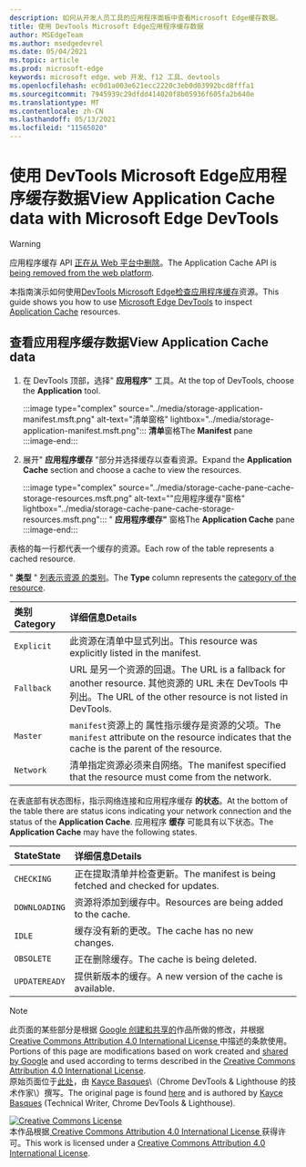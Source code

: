 ```yaml
---
description: 如何从开发人员工具的应用程序面板中查看Microsoft Edge缓存数据。
title: 使用 DevTools Microsoft Edge应用程序缓存数据
author: MSEdgeTeam
ms.author: msedgedevrel
ms.date: 05/04/2021
ms.topic: article
ms.prod: microsoft-edge
keywords: microsoft edge、web 开发、f12 工具、devtools
ms.openlocfilehash: ec0d1a003e621ecc2220c3eb0d03992bcd8fffa1
ms.sourcegitcommit: 7945939c29dfdd414020f8b05936f605fa2b640e
ms.translationtype: MT
ms.contentlocale: zh-CN
ms.lasthandoff: 05/13/2021
ms.locfileid: "11565020"
---
```

<!-- Copyright Kayce Basques 

   Licensed under the Apache License, Version 2.0 (the "License");
   you may not use this file except in compliance with the License.
   You may obtain a copy of the License at

       https://www.apache.org/licenses/LICENSE-2.0

   Unless required by applicable law or agreed to in writing, software
   distributed under the License is distributed on an "AS IS" BASIS,
   WITHOUT WARRANTIES OR CONDITIONS OF ANY KIND, either express or implied.
   See the License for the specific language governing permissions and
   limitations under the License.  -->  
# <a name="view-application-cache-data-with-microsoft-edge-devtools"></a><span data-ttu-id="a3537-104">使用 DevTools Microsoft Edge应用程序缓存数据</span><span class="sxs-lookup"><span data-stu-id="a3537-104">View Application Cache data with Microsoft Edge DevTools</span></span>  

> [!WARNING]
> <span data-ttu-id="a3537-105">应用程序缓存 API [正在从 Web 平台中删除][HTMLStandardOfflineWebApplications]。</span><span class="sxs-lookup"><span data-stu-id="a3537-105">The Application Cache API is [being removed from the web platform][HTMLStandardOfflineWebApplications].</span></span>  

<!--todo: Replace [HTMLStandardOfflineWebApplications] with [WebDevAppcacheRemoval].  -->  

<span data-ttu-id="a3537-106">本指南演示如何使用[DevTools Microsoft Edge检查][MicrosoftEdgeDevTools][应用程序缓存][MDNWebAPIsWindowApplicationCache]资源。</span><span class="sxs-lookup"><span data-stu-id="a3537-106">This guide shows you how to use [Microsoft Edge DevTools][MicrosoftEdgeDevTools] to inspect [Application Cache][MDNWebAPIsWindowApplicationCache] resources.</span></span>  

## <a name="view-application-cache-data"></a><span data-ttu-id="a3537-107">查看应用程序缓存数据</span><span class="sxs-lookup"><span data-stu-id="a3537-107">View Application Cache data</span></span>  

1.  <span data-ttu-id="a3537-108">在 DevTools 顶部，选择" **应用程序"** 工具。</span><span class="sxs-lookup"><span data-stu-id="a3537-108">At the top of DevTools, choose the **Application** tool.</span></span>  
    
    :::image type="complex" source="../media/storage-application-manifest.msft.png" alt-text="清单窗格" lightbox="../media/storage-application-manifest.msft.png":::
       <span data-ttu-id="a3537-110">**清单**窗格</span><span class="sxs-lookup"><span data-stu-id="a3537-110">The **Manifest** pane</span></span>  
    :::image-end:::  

1.  <span data-ttu-id="a3537-111">展开" **应用程序缓存** "部分并选择缓存以查看资源。</span><span class="sxs-lookup"><span data-stu-id="a3537-111">Expand the **Application Cache** section and choose a cache to view the resources.</span></span>  
    
    :::image type="complex" source="../media/storage-cache-pane-cache-storage-resources.msft.png" alt-text=""应用程序缓存"窗格" lightbox="../media/storage-cache-pane-cache-storage-resources.msft.png":::
       <span data-ttu-id="a3537-113">" **应用程序缓存"** 窗格</span><span class="sxs-lookup"><span data-stu-id="a3537-113">The **Application Cache** pane</span></span>  
    :::image-end:::  

<span data-ttu-id="a3537-114">表格的每一行都代表一个缓存的资源。</span><span class="sxs-lookup"><span data-stu-id="a3537-114">Each row of the table represents a cached resource.</span></span>  

<span data-ttu-id="a3537-115">" **类型** " [列表示资源 的类别][MDNHTMLResourcesInAnApplicationCache]。</span><span class="sxs-lookup"><span data-stu-id="a3537-115">The **Type** column represents the [category of the resource][MDNHTMLResourcesInAnApplicationCache].</span></span>  

| <span data-ttu-id="a3537-116">类别</span><span class="sxs-lookup"><span data-stu-id="a3537-116">Category</span></span> | <span data-ttu-id="a3537-117">详细信息</span><span class="sxs-lookup"><span data-stu-id="a3537-117">Details</span></span> |  
|:--- |:--- |  
| `Explicit` | <span data-ttu-id="a3537-118">此资源在清单中显式列出。</span><span class="sxs-lookup"><span data-stu-id="a3537-118">This resource was explicitly listed in the manifest.</span></span> |  
| `Fallback` | <span data-ttu-id="a3537-119">URL 是另一个资源的回退。</span><span class="sxs-lookup"><span data-stu-id="a3537-119">The URL is a fallback for another resource.</span></span>  <span data-ttu-id="a3537-120">其他资源的 URL 未在 DevTools 中列出。</span><span class="sxs-lookup"><span data-stu-id="a3537-120">The URL of the other resource is not listed in DevTools.</span></span> |  
| `Master` | <span data-ttu-id="a3537-121">`manifest`资源上的 属性指示缓存是资源的父项。</span><span class="sxs-lookup"><span data-stu-id="a3537-121">The `manifest` attribute on the resource indicates that the cache is the parent of the resource.</span></span> |  
| `Network` | <span data-ttu-id="a3537-122">清单指定资源必须来自网络。</span><span class="sxs-lookup"><span data-stu-id="a3537-122">The manifest specified that the resource must come from the network.</span></span> |  

<!--todo:  replace "Master" phrasing if possible.  -->  

<span data-ttu-id="a3537-123">在表底部有状态图标，指示网络连接和应用程序缓存 **的状态**。</span><span class="sxs-lookup"><span data-stu-id="a3537-123">At the bottom of the table there are status icons indicating your network connection and the status of the **Application Cache**.</span></span>  <span data-ttu-id="a3537-124">应用程序 **缓存** 可能具有以下状态。</span><span class="sxs-lookup"><span data-stu-id="a3537-124">The **Application Cache** may have the following states.</span></span>  

| <span data-ttu-id="a3537-125">State</span><span class="sxs-lookup"><span data-stu-id="a3537-125">State</span></span> | <span data-ttu-id="a3537-126">详细信息</span><span class="sxs-lookup"><span data-stu-id="a3537-126">Details</span></span> |  
|:--- |:--- |  
| `CHECKING` | <span data-ttu-id="a3537-127">正在提取清单并检查更新。</span><span class="sxs-lookup"><span data-stu-id="a3537-127">The manifest is being fetched and checked for updates.</span></span> |  
| `DOWNLOADING` | <span data-ttu-id="a3537-128">资源将添加到缓存中。</span><span class="sxs-lookup"><span data-stu-id="a3537-128">Resources are being added to the cache.</span></span> |  
| `IDLE` | <span data-ttu-id="a3537-129">缓存没有新的更改。</span><span class="sxs-lookup"><span data-stu-id="a3537-129">The cache has no new changes.</span></span> |  
| `OBSOLETE` | <span data-ttu-id="a3537-130">正在删除缓存。</span><span class="sxs-lookup"><span data-stu-id="a3537-130">The cache is being deleted.</span></span> |  
| `UPDATEREADY` |  <span data-ttu-id="a3537-131">提供新版本的缓存。</span><span class="sxs-lookup"><span data-stu-id="a3537-131">A new version of the cache is available.</span></span> |  

<!-- links -->  

[MicrosoftEdgeDevTools]: ../../devtools-guide-chromium/index.md "Microsoft Edge (Chromium) 开发人员工具 | Microsoft Docs"  

[HTMLStandardOfflineWebApplications]: https://html.spec.whatwg.org/multipage/offline.html#offline "脱机 Web 应用程序 - HTML Standard"  

[MDNHTMLResourcesInAnApplicationCache]: https://developer.mozilla.org/docs/Web/HTML/Using_the_application_cache#Resources_in_an_application_cache "应用程序缓存缓存中的|MDN"  
[MDNWebAPIsWindowApplicationCache]: https://developer.mozilla.org/docs/Web/API/Window/applicationCache "Window.applicationCache - Web API |MDN"  

[WebDevAppcacheRemoval]: https://web.dev/appcache-removal "准备 AppCache 删除|web.dev"  

> [!NOTE]
> <span data-ttu-id="a3537-137">此页面的某些部分是根据 [Google 创建和共享的][GoogleSitePolicies]作品所做的修改，并根据[ Creative Commons Attribution 4.0 International License ][CCA4IL]中描述的条款使用。</span><span class="sxs-lookup"><span data-stu-id="a3537-137">Portions of this page are modifications based on work created and [shared by Google][GoogleSitePolicies] and used according to terms described in the [Creative Commons Attribution 4.0 International License][CCA4IL].</span></span>  
> <span data-ttu-id="a3537-138">原始页面位于[此处](https://developers.google.com/web/tools/chrome-devtools/storage/applicationcache)，由 [Kayce Basques][KayceBasques]\（Chrome DevTools \& Lighthouse 的技术作家\）撰写。</span><span class="sxs-lookup"><span data-stu-id="a3537-138">The original page is found [here](https://developers.google.com/web/tools/chrome-devtools/storage/applicationcache) and is authored by [Kayce Basques][KayceBasques] \(Technical Writer, Chrome DevTools \& Lighthouse\).</span></span>  

[![Creative Commons License][CCby4Image]][CCA4IL]  
<span data-ttu-id="a3537-140">本作品根据[ Creative Commons Attribution 4.0 International License ][CCA4IL]获得许可。</span><span class="sxs-lookup"><span data-stu-id="a3537-140">This work is licensed under a [Creative Commons Attribution 4.0 International License][CCA4IL].</span></span>  

[CCA4IL]: https://creativecommons.org/licenses/by/4.0  
[CCby4Image]: https://i.creativecommons.org/l/by/4.0/88x31.png  
[GoogleSitePolicies]: https://developers.google.com/terms/site-policies  
[KayceBasques]: https://developers.google.com/web/resources/contributors#kayce-basques  
